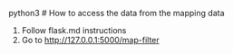 python3 # How to access the data from the mapping data
1. Follow flask.md instructions
2. Go to http://127.0.0.1:5000/map-filter